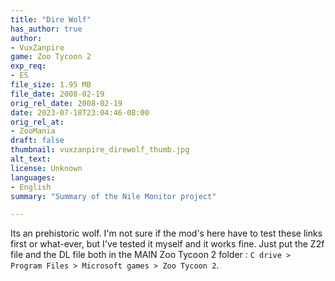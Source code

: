 ```yaml
---
title: "Dire Wolf"
has_author: true
author: 
- VuxZanpire
game: Zoo Tycoon 2
exp_req: 
- ES
file_size: 1.95 MB
file_date: 2008-02-19
orig_rel_date: 2008-02-19
date: 2023-07-18T23:04:46-08:00
orig_rel_at: 
- ZooMania
draft: false
thumbnail: vuxzanpire_direwolf_thumb.jpg
alt_text: 
license: Unknown
languages:
- English
summary: "Summary of the Nile Monitor project"

---
```


Its an prehistoric wolf. I'm not sure if the mod's here have to test these links first or what-ever, but I've tested it myself and it works fine. Just put the Z2f file and the DL file both in the MAIN Zoo Tycoon 2 folder : `C drive > Program Files > Microsoft games > Zoo Tycoon 2`.
